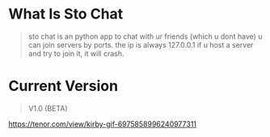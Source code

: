# What Is Sto Chat
> sto chat is an python app to chat with ur friends (which u dont have)
> u can join servers by ports. the ip is always 127.0.0.1
> if u host a server and try to join it, it will crash.

# Current Version
> V1.0 (BETA)

https://tenor.com/view/kirby-gif-6975858996240977311
